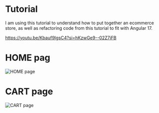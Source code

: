 # Tutorial

I am using this tutorial to understand how to put together an ecommerce store, as well as refactoring code from this tutorial to fit with Angular 17. 

https://youtu.be/Kbauf9IgsC4?si=hKzwGe9--02Z7iFB

# HOME pag
![HOME page](https://imgur.com/a/J3UXT5R)

# CART page
![CART page](https://imgur.com/7B4YEiL)
